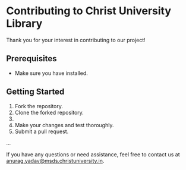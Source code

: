 # Contributing to Christ University Library

Thank you for your interest in contributing to our project!

## Prerequisites
- Make sure you have installed.

## Getting Started
1. Fork the repository.
2. Clone the forked repository.
3. 
4. Make your changes and test thoroughly.
5. Submit a pull request.

...

If you have any questions or need assistance, feel free to contact us at [anurag.yadav@msds.christuniversity.in](mailto:anurag.yadav@msds.christuniversity.in).

